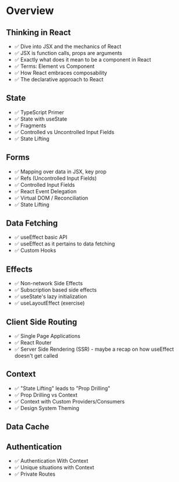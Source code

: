 # Overview

## Thinking in React

- ✅ Dive into JSX and the mechanics of React
- ✅ JSX is function calls, props are arguments
- ✅ Exactly what does it mean to be a component in React
- ✅ Terms: Element vs Component
- ✅ How React embraces composability
- ✅ The declarative approach to React

## State

- ✅ TypeScript Primer
- ✅ State with useState
- ✅ Fragments
- ✅ Controlled vs Uncontrolled Input Fields
- ✅ State Lifting

## Forms

- ✅ Mapping over data in JSX, key prop
- ✅ Refs (Uncontrolled Input Fields)
- ✅ Controlled Input Fields
- ✅ React Event Delegation
- ✅ Virtual DOM / Reconciliation
- ✅ State Lifting

## Data Fetching

- ✅ useEffect basic API
- ✅ useEffect as it pertains to data fetching
- ✅ Custom Hooks

## Effects

- ✅ Non-network Side Effects
- ✅ Subscription based side effects
- ✅ useState's lazy initialization
- ✅ useLayoutEffect (exercise)

## Client Side Routing

- ✅ Single Page Applications
- ✅ React Router
- ✅ Server Side Rendering (SSR) - maybe a recap on how useEffect doesn't get called

## Context

- ✅ "State Lifting" leads to "Prop Drilling"
- ✅ Prop Drilling vs Context
- ✅ Context with Custom Providers/Consumers
- ✅ Design System Theming

## Data Cache

## Authentication

- ✅ Authentication With Context
- ✅ Unique situations with Context
- ✅ Private Routes
